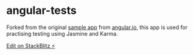 # angular-tests

Forked from the original [sample app](https://angular.io/generated/live-examples/testing/stackblitz.html) from [angular.io](https://angular.io/guide/testing), this app is used for practising testing using Jasmine and Karma.

[Edit on StackBlitz ⚡️](https://stackblitz.com/edit/angular-uksc2a)
